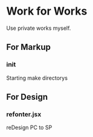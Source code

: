 # Work for Works
Use private works myself.

## For Markup
### init
Starting make directorys

## For Design
### refonter.jsx
reDesign PC to SP
